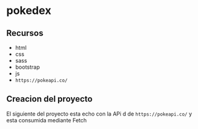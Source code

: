 # pokedex

## Recursos

- html
- css
- sass
- bootstrap
- js
- ``https://pokeapi.co/``

## Creacion del proyecto

El siguiente del proyecto esta echo con la APi d de ``https://pokeapi.co/``  y esta consumida mediante Fetch


